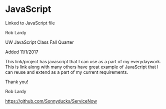 # JavaScript
Linked to JavaScript file


Rob Lardy

UW JavaScript Class Fall Quarter

Added 11/1/2017


This link/project has javascript that I can use as a part of my everydaywork.
This is link along with many others have great example of JavaScript that I can reuse and extend as a part of my current requirements.

Thank you!

Rob Lardy


https://github.com/Sonnyducks/ServiceNow
